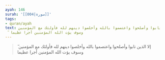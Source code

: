 ```yaml
---
ayah: 146
surah: '[[004|سورة]]'
tags:
- quran/ayah
text: إلا الذين تابوا وأصلحوا واعتصموا بالله وأخلصوا دينهم لله فأولئك مع المؤمنين
  ۖ وسوف يؤت الله المؤمنين أجرا عظيما
---
```

> إلا الذين تابوا وأصلحوا واعتصموا بالله وأخلصوا دينهم لله فأولئك مع المؤمنين ۖ وسوف يؤت الله المؤمنين أجرا عظيما
